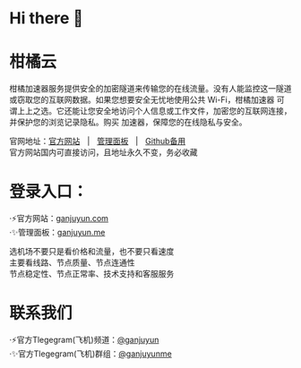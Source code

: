 <h1>Hi there 👋</h1>

# 柑橘云
柑橘加速器服务提供安全的加密隧道来传输您的在线流量。没有人能监控这一隧道或窃取您的互联网数据。如果您想要安全无忧地使用公共 Wi-Fi，柑橘加速器 可谓上上之选。它还能让您安全地访问个人信息或工作文件，加密您的互联网连接，并保护您的浏览记录隐私。购买 加速器，保障您的在线隐私与安全。

官网地址：<a href="https://ganjuyun.com/" target="_blank">官方网站</a>ㅤ|ㅤ<a href="https://ganjuyun.me/" target="_blank">管理面板</a>ㅤ|ㅤ<a href="https://github.com/file-fxplorer/ganjuyun" target="_blank">Github备用</a></br>官方网站国内可直接访问，且地址永久不变，务必收藏


# 登录入口：
·⚡官方网站：<a href="https://ganjuyun.com" target="_blank">ganjuyun.com</a>
<br />
·✨管理面板：<a href="https://ganjuyun.me" target="_blank">ganjuyun.me</a>


选机场不要只是看价格和流量，也不要只看速度<br />
主要看线路、节点质量、节点连通性<br />
节点稳定性、节点正常率、技术支持和客服服务


# 联系我们
·⚡官方Tlegegram(飞机)频道：<a href="https://t.me/ganjuyun" target="_blank">@ganjuyun</a>
<br />
·✨官方Tlegegram(飞机)群组：<a href="https://t.me/ganjuyunme" target="_blank">@ganjuyunme</a>
